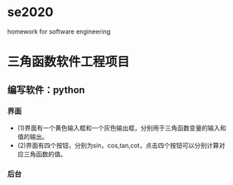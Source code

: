 # se2020
homework for software engineering

三角函数软件工程项目
=
编写软件：python
--
### 界面
* (1)界面有一个黄色输入框和一个灰色输出框，分别用于三角函数变量的输入和值的输出。
* (2)界面有四个按钮，分别为sin，cos,tan,cot，点击四个按钮可以分别计算对应三角函数的值。
### 后台
